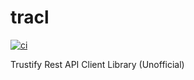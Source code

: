 # tracl

[![ci](https://github.com/helio-frota/tracl/actions/workflows/ci.yaml/badge.svg)](https://github.com/helio-frota/tracl/actions/workflows/ci.yaml)

Trustify Rest API Client Library (Unofficial)
